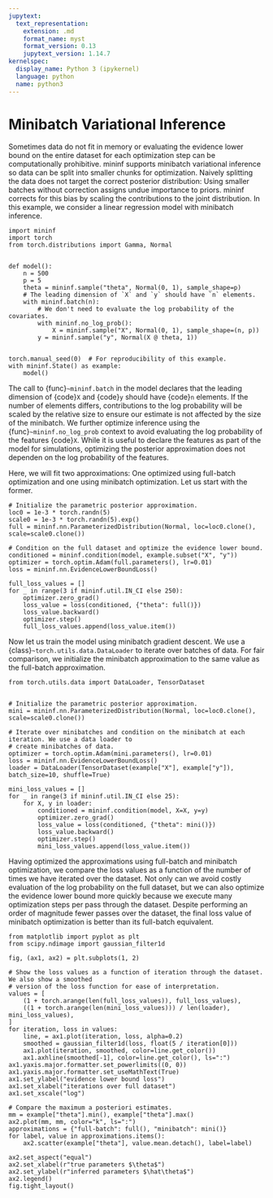 ```yaml
---
jupytext:
  text_representation:
    extension: .md
    format_name: myst
    format_version: 0.13
    jupytext_version: 1.14.7
kernelspec:
  display_name: Python 3 (ipykernel)
  language: python
  name: python3
---
```


# Minibatch Variational Inference

Sometimes data do not fit in memory or evaluating the evidence lower bound on the entire dataset for each optimization step can be computationally prohibitive. mininf supports minibatch variational inference so data can be split into smaller chunks for optimization. Naively splitting the data does not target the correct posterior distribution: Using smaller batches without correction assigns undue importance to priors. mininf corrects for this bias by scaling the contributions to the joint distribution. In this example, we consider a linear regression model with minibatch inference.

```{code-cell} ipython3
import mininf
import torch
from torch.distributions import Gamma, Normal


def model():
    n = 500
    p = 5
    theta = mininf.sample("theta", Normal(0, 1), sample_shape=p)
    # The leading dimension of `X` and `y` should have `n` elements.
    with mininf.batch(n):
        # We don't need to evaluate the log probability of the covariates.
        with mininf.no_log_prob():
            X = mininf.sample("X", Normal(0, 1), sample_shape=(n, p))
        y = mininf.sample("y", Normal(X @ theta, 1))


torch.manual_seed(0)  # For reproducibility of this example.
with mininf.State() as example:
    model()
```

The call to {func}`~mininf.batch` in the model declares that the leading dimension of {code}`X` and {code}`y` should have {code}`n` elements. If the number of elements differs, contributions to the log probability will be scaled by the relative size to ensure our estimate is not affected by the size of the minibatch. We further optimize inference using the {func}`~mininf.no_log_prob` context to avoid evaluating the log probability of the features {code}`X`. While it is useful to declare the features as part of the model for simulations, optimizing the posterior approximation does not dependen on the log probability of the features.

Here, we will fit two approximations: One optimized using full-batch optimization and one using minibatch optimization. Let us start with the former.

```{code-cell} ipython3
# Initialize the parametric posterior approximation.
loc0 = 1e-3 * torch.randn(5)
scale0 = 1e-3 * torch.randn(5).exp()
full = mininf.nn.ParameterizedDistribution(Normal, loc=loc0.clone(), scale=scale0.clone())

# Condition on the full dataset and optimize the evidence lower bound.
conditioned = mininf.condition(model, example.subset("X", "y"))
optimizer = torch.optim.Adam(full.parameters(), lr=0.01)
loss = mininf.nn.EvidenceLowerBoundLoss()

full_loss_values = []
for _ in range(3 if mininf.util.IN_CI else 250):
    optimizer.zero_grad()
    loss_value = loss(conditioned, {"theta": full()})
    loss_value.backward()
    optimizer.step()
    full_loss_values.append(loss_value.item())
```

Now let us train the model using minibatch gradient descent. We use a {class}`~torch.utils.data.DataLoader` to iterate over batches of data. For fair comparison, we initialize the minibatch approximation to the same value as the full-batch approximation.

```{code-cell} ipython3
from torch.utils.data import DataLoader, TensorDataset


# Initialize the parametric posterior approximation.
mini = mininf.nn.ParameterizedDistribution(Normal, loc=loc0.clone(), scale=scale0.clone())

# Iterate over minibatches and condition on the minibatch at each iteration. We use a data loader to
# create minibatches of data.
optimizer = torch.optim.Adam(mini.parameters(), lr=0.01)
loss = mininf.nn.EvidenceLowerBoundLoss()
loader = DataLoader(TensorDataset(example["X"], example["y"]), batch_size=10, shuffle=True)

mini_loss_values = []
for _ in range(3 if mininf.util.IN_CI else 25):
    for X, y in loader:
        conditioned = mininf.condition(model, X=X, y=y)
        optimizer.zero_grad()
        loss_value = loss(conditioned, {"theta": mini()})
        loss_value.backward()
        optimizer.step()
        mini_loss_values.append(loss_value.item())
```

Having optimized the approximations using full-batch and minibatch optimization, we compare the loss values as a function of the number of times we have iterated over the dataset. Not only can we avoid costly evaluation of the log probability on the full dataset, but we can also optimize the evidence lower bound more quickly because we execute many optimization steps per pass through the dataset. Despite performing an order of magnitude fewer passes over the dataset, the final loss value of minibatch optimization is better than its full-batch equivalent.

```{code-cell} ipython3
from matplotlib import pyplot as plt
from scipy.ndimage import gaussian_filter1d

fig, (ax1, ax2) = plt.subplots(1, 2)

# Show the loss values as a function of iteration through the dataset. We also show a smoothed
# version of the loss function for ease of interpretation.
values = [
    (1 + torch.arange(len(full_loss_values)), full_loss_values),
    ((1 + torch.arange(len(mini_loss_values))) / len(loader), mini_loss_values),
]
for iteration, loss in values:
    line, = ax1.plot(iteration, loss, alpha=0.2)
    smoothed = gaussian_filter1d(loss, float(5 / iteration[0]))
    ax1.plot(iteration, smoothed, color=line.get_color())
    ax1.axhline(smoothed[-1], color=line.get_color(), ls=":")
ax1.yaxis.major.formatter.set_powerlimits((0, 0))
ax1.yaxis.major.formatter.set_useMathText(True)
ax1.set_ylabel("evidence lower bound loss")
ax1.set_xlabel("iterations over full dataset")
ax1.set_xscale("log")

# Compare the maximum a posteriori estimates.
mm = example["theta"].min(), example["theta"].max()
ax2.plot(mm, mm, color="k", ls=":")
approximations = {"full-batch": full(), "minibatch": mini()}
for label, value in approximations.items():
    ax2.scatter(example["theta"], value.mean.detach(), label=label)

ax2.set_aspect("equal")
ax2.set_xlabel(r"true parameters $\theta$")
ax2.set_ylabel(r"inferred parameters $\hat\theta$")
ax2.legend()
fig.tight_layout()
```
